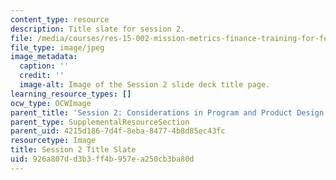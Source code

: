 ```yaml
---
content_type: resource
description: Title slate for session 2.
file: /media/courses/res-15-002-mission-metrics-finance-training-for-federal-credit-program-professionals-summer-2016/926a807dd3b3ff4b957ea250cb3ba80d_RES15-002_Session_2.jpg
file_type: image/jpeg
image_metadata:
  caption: ''
  credit: ''
  image-alt: Image of the Session 2 slide deck title page.
learning_resource_types: []
ocw_type: OCWImage
parent_title: 'Session 2: Considerations in Program and Product Design'
parent_type: SupplementalResourceSection
parent_uid: 4215d186-7d4f-8eba-8477-4b8d85ec43fc
resourcetype: Image
title: Session 2 Title Slate
uid: 926a807d-d3b3-ff4b-957e-a250cb3ba80d
---
```

